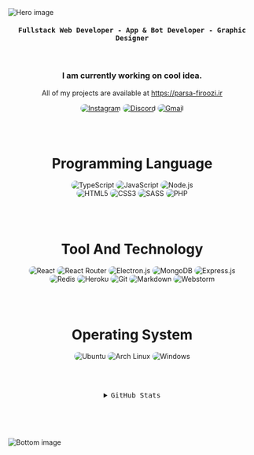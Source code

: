 <img src="https://cdn.discordapp.com/attachments/776425421968244768/881109192331624448/hero-svg.png" alt="Hero image">

<div align="center">
    <h4 align="center"><samp> Fullstack Web Developer - App & Bot Developer - Graphic Designer </samp></h4>
</div>

<br>

<h3 align="center">
   I am currently working on cool idea.
</h3>

<p align="center">
    All of my projects are available at <a href="https://parsa-firoozi.ir" target="_follow" title="parsa firoozi">https://parsa-firoozi.ir</a>
</p>

<p align="center">
    <a href="https://instagram.com/hello_im_parsa"><img src="https://img.shields.io/badge/Instagram-0D1117?style=for-the-badge&logo=instagram&logoColor=e92e2e" style="border-radius:15px" alt="Instagram"></a>
    <a href="https://discord.com/invite/RUrks4JqW6"><img src="https://img.shields.io/badge/Discord-0D1117?style=for-the-badge&logo=discord&logoColor=e92e2e" style="border-radius:15px" alt="Discord"></a>
    <a href="mailto:parsa.hastam20@gmail.com"><img src="https://img.shields.io/badge/Gmail-0D1117?style=for-the-badge&logo=gmail&logoColor=e92e2e" alt="Gmail" style="border-radius:15px"></a>
</p>

<br><br>

<h1 align="center">
    Programming Language
</h1>

<div align="center">
    <img src="https://img.shields.io/badge/TypeScript-0D1117?style=for-the-badge&logo=typescript&logoColor=e92e2e" alt="TypeScript" style="border-radius:15px"/>
    <img src="https://img.shields.io/badge/JavaScript-0D1117?style=for-the-badge&logo=javascript&logoColor=e92e2e" alt="JavaScript" style="border-radius:15px"/>
    <img src="https://img.shields.io/badge/Node.js-0D1117?style=for-the-badge&logo=node.js&logoColor=e92e2e" alt="Node.js" style="border-radius:15px"/>
    <br/>
    <img src="https://img.shields.io/badge/HTML5-0D1117?style=for-the-badge&logo=html5&logoColor=e92e2e" alt="HTML5" style="border-radius:15px"/>
    <img src="https://img.shields.io/badge/CSS3-0D1117?style=for-the-badge&logo=css3&logoColor=e92e2e" alt="CSS3" style="border-radius:15px"/>
    <img src="https://img.shields.io/badge/Sass-0D1117?style=for-the-badge&logo=sass&logoColor=e92e2e" alt="SASS" style="border-radius:15px"/>
    <img src="https://img.shields.io/badge/PHP-0D1117?style=for-the-badge&logo=php&logoColor=e92e2e" alt="PHP" style="border-radius:15px"/>
</div>

<br><br>

<h1 align="center">
    Tool And Technology
</h1>

<div align="center">
    <img src="https://img.shields.io/badge/React-0D1117?style=for-the-badge&logo=react&logoColor=e92e2e" alt="React"  style="border-radius:15px"/>
    <img src="https://img.shields.io/badge/React_Router-0D1117?style=for-the-badge&logo=react-router&logoColor=e92e2e" alt="React Router" style="border-radius:15px"/>
    <img src="https://img.shields.io/badge/Electron.js-0D1117.svg?style=for-the-badge&logo=electron&logoColor=e92e2e" alt="Electron.js" style="border-radius:15px"/>
    <img src="https://img.shields.io/badge/MongoDB-0D1117?style=for-the-badge&logo=mongodb&logoColor=e92e2e" alt="MongoDB" style="border-radius:15px"/>
    <img src="https://img.shields.io/badge/Express.js-0D1117.svg?style=for-the-badge&logo=express&logoColor=e92e2e" alt="Express.js" style="border-radius:15px"/> 
    <br/>
    <img src="https://img.shields.io/badge/Redis-0D1117.svg?style=for-the-badge&logo=redis&logoColor=e92e2e" alt="Redis" style="border-radius:15px"/>
    <img src="https://img.shields.io/badge/Heroku-0D1117?style=for-the-badge&logo=heroku&logoColor=e92e2e" alt="Heroku" style="border-radius:15px"/>
    <img src="https://img.shields.io/badge/git-0D1117.svg?style=for-the-badge&logo=git&logoColor=e92e2e" alt="Git" style="border-radius:15px"/>
    <img src="https://img.shields.io/badge/Markdown-0D1117?style=for-the-badge&logo=markdown&logoColor=e92e2e" alt="Markdown" style="border-radius:15px"/>
    <img src="https://img.shields.io/badge/Webstorm-0D1117.svg?&style=for-the-badge&logo=webstorm&logoColor=e92e2e" alt="Webstorm" style="border-radius:15px"/>
</div>

<br><br>

<h1 align="center">
    Operating System
</h1>

<p align="center">
  <img src="https://img.shields.io/badge/Ubuntu-0D1117?style=for-the-badge&logo=ubuntu&logoColor=e92e2e" alt="Ubuntu"  style="border-radius:15px"/>
  <img src="https://img.shields.io/badge/Arch_Linux-0D1117?style=for-the-badge&logo=arch-linux&logoColor=e92e2e" alt="Arch Linux"  style="border-radius:15px"/>
  <img src="https://img.shields.io/badge/Windows-0D1117?style=for-the-badge&logo=windows&logoColor=e92e2e" alt="Windows"  style="border-radius:15px"/>
</p>

<br><br>

<details align="center">
    <summary align="center">
            <samp align="center">
                <h align="center">
                    GitHub Stats
                </h>
            </samp>
    </summary>
    <br/>
    <div align="center">
        <img align="center" src="https://github-readme-stats.vercel.app/api/top-langs/?username=im-parsa&langs_count=10&layout=compact&theme=react&hide_border=true&bg_color=0D1117&title_color=e92e2e&icon_color=e92e2e"  alt=""/>
    </div>
    <br/>
    <div align="center">
        <img align="center" src="https://github-readme-stats.vercel.app/api?username=im-parsa&theme=gruvbox_duo&show_icons=true&include_all_commits=true&count_private=true&theme=react&hide_border=true&bg_color=0D1117&title_color=e92e2e&icon_color=e92e2e"  alt=""/>
    </div>
    <br/>
    <div align="center">
        <img align="center" src="https://github-readme-streak-stats.herokuapp.com/?user=im-parsa&theme=gruvbox_duo&background=0D1117&hide_border=true&ring=e92e2e&currStreakLabel=e92e2e&sideNums=F84C4C&currStreakNum=ff7979&sideLabels=e92e2e"  alt=""/>
    </div>
    <br/>
    <div align="center">
        <img align="center" src="https://activity-graph.herokuapp.com/graph?username=im-parsa&custom_title=im-parsa's%20Contribution%20Graph&bg_color=0D1117&color=e92e2e&line=FFFFFF&point=e92e2e&hide_border=F84C4C"  alt=""/>     </a>
    </div>
</details>

<br/><br/>

<div align="center"> 
    <img align="center" src="https://discord.c99.nl/widget/theme-1/488958506280550402.png" alt=""/>
</div>

<br/>

<img src="https://cdn.discordapp.com/attachments/776425421968244768/881109188670001182/bottom-svg.png" alt="Bottom image">
